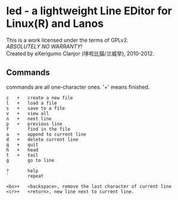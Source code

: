 # led - a lightweight Line EDitor for Linux(R) and Lanos
This is a work licensed under the terms of GPLv2.<br>
*ABSOLUTELY NO WARRANTY!*<br>
Created by eXerigumo Clanjor (哆啦比猫/兰威举), 2010-2012.

## Commands
commands are all one-character ones.
'+' means finished.

	c	+	create a new file
	l	+	load a file
	s	+	save to a file
	v	+	view all
	n	+	next line
	p	+	previous line
	f		find in the file
	a	+	append to current line
	d	+	delete current line
	q	+	quit
	h	+	head
	t	+	tail
	g		go to line

	?		help
	`		repeat

	<bs>+	<backspace>, remove the last character of current line
	<cr>+	<return>, new line next to current line.

<!-- vim: ts=4 sw=4 sts=0 noet fenc=utf-8
-->

